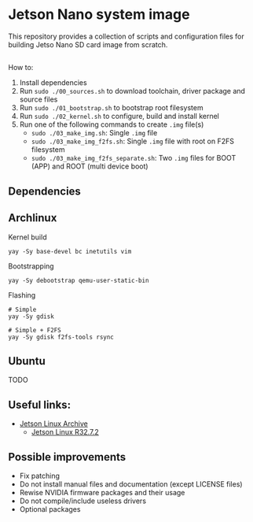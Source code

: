 # Jetson Nano system image
This repository provides a collection of scripts and configuration files for building Jetso Nano SD card image from scratch.

##
How to:
1. Install dependencies
2. Run `sudo ./00_sources.sh` to download toolchain, driver package and source files
3. Run `sudo ./01_bootstrap.sh` to bootstrap root filesystem
4. Run `sudo ./02_kernel.sh` to configure, build and install kernel
5. Run one of the following commands to create `.img` file(s)
   - `sudo ./03_make_img.sh`: Single `.img` file
   - `sudo ./03_make_img_f2fs.sh`: Single `.img` file with root on F2FS filesystem
   - `sudo ./03_make_img_f2fs_separate.sh`: Two `.img` files for BOOT (APP) and ROOT (multi device boot)

## Dependencies

## Archlinux
Kernel build
```
yay -Sy base-devel bc inetutils vim
```

Bootstrapping
```
yay -Sy debootstrap qemu-user-static-bin
```

Flashing
```
# Simple
yay -Sy gdisk

# Simple + F2FS
yay -Sy gdisk f2fs-tools rsync
```
## Ubuntu
TODO

## Useful links:
- [Jetson Linux Archive](https://developer.nvidia.com/embedded/jetson-linux-archive)
  - [Jetson Linux R32.7.2](https://developer.nvidia.com/embedded/linux-tegra-r3272)

## Possible improvements
- Fix patching
- Do not install manual files and documentation (except LICENSE files)
- Rewise NVIDIA firmware packages and their usage
- Do not compile/include useless drivers
- Optional packages
